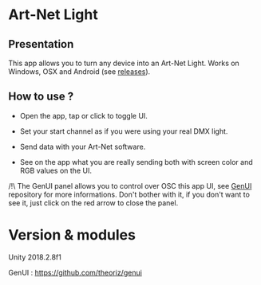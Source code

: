 # Art-Net Light

## Presentation

This app allows you to turn any device into an Art-Net Light. 
Works on Windows, OSX and Android (see [releases](https://github.com/Theoriz/art-net-light/releases)).

## How to use ?

- Open the app, tap or click to toggle UI.

- Set your start channel as if you were using your real DMX light.

- Send data with your Art-Net software.

- See on the app what you are really sending both with screen color and RGB values on the UI.

/!\ The GenUI panel allows you to control over OSC this app UI, see [GenUI](https://github.com/theoriz/genui) repository for more informations. Don't bother with it, if you don't want to see it, just click on the red arrow to close the panel.

# Version & modules

Unity 2018.2.8f1

GenUI : https://github.com/theoriz/genui
